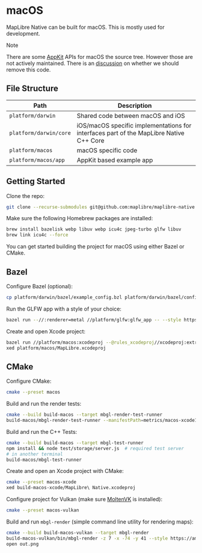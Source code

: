# macOS

MapLibre Native can be built for macOS. This is mostly used for development.

> [!NOTE]
> There are some [AppKit](https://developer.apple.com/documentation/appkit) APIs for macOS the source tree. However those are not actively maintained. There is an [discussion](https://github.com/maplibre/maplibre-native/discussions/3414) on whether we should remove this code.

## File Structure

| Path                        | Description                                                              |
|-----------------------------|--------------------------------------------------------------------------|
| `platform/darwin`          | Shared code between macOS and iOS                                        |
| `platform/darwin/core`     | iOS/macOS specific implementations for interfaces part of the MapLibre Native C++ Core |
| `platform/macos`           | macOS specific code                                                      |
| `platform/macos/app`       | AppKit based example app                                                 |

## Getting Started

Clone the repo:

```sh
git clone --recurse-submodules git@github.com:maplibre/maplibre-native.git
```

Make sure the following Homebrew packages are installed:

```sh
brew install bazelisk webp libuv webp icu4c jpeg-turbo glfw libuv
brew link icu4c --force
```

You can get started building the project for macOS using either Bazel or CMake.

## Bazel

Configure Bazel (optional):

```sh
cp platform/darwin/bazel/example_config.bzl platform/darwin/bazel/config.bzl
```

Run the GLFW app with a style of your choice:

```sh
bazel run --//:renderer=metal //platform/glfw:glfw_app -- --style https://sgx.geodatenzentrum.de/gdz_basemapworld_vektor/styles/bm_web_wld_col.json
```

Create and open Xcode project:

```sh
bazel run //platform/macos:xcodeproj --@rules_xcodeproj//xcodeproj:extra_common_flags="--//:renderer=metal"
xed platform/macos/MapLibre.xcodeproj
```

## CMake

Configure CMake:

```sh
cmake --preset macos
```

Build and run the render tests:

```sh
cmake --build build-macos --target mbgl-render-test-runner
build-macos/mbgl-render-test-runner --manifestPath=metrics/macos-xcode11-release-style.json
```

Build and run the C++ Tests:

```sh
cmake --build build-macos --target mbgl-test-runner
npm install && node test/storage/server.js  # required test server
# in another terminal
build-macos/mbgl-test-runner
```

Create and open an Xcode project with CMake:

```sh
cmake --preset macos-xcode
xed build-macos-xcode/MapLibre\ Native.xcodeproj
```

Configure project for Vulkan (make sure [MoltenVK](https://github.com/KhronosGroup/MoltenVK) is installed):

```sh
cmake --preset macos-vulkan
```

Build and run `mbgl-render` (simple command line utility for rendering maps):

```sh
cmake --build build-macos-vulkan --target mbgl-render
build-macos-vulkan/bin/mbgl-render -z 7 -x -74 -y 41 --style https://americanamap.org/style.json
open out.png
```
